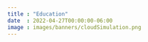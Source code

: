 ```yaml
---
title : "Education"
date  : 2022-04-27T00:00:00-06:00
image : images/banners/cloudSimulation.png
---
```


